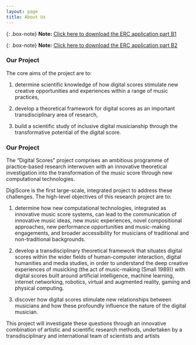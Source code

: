 ```yaml
---
layout: page
title: About Us
---
```


{: .box-note}
**Note:** [Click here to download the ERC application part B1](assets/img/vear_DIGISCORE_ERC_CoG_2020_B1.pdf)

{: .box-note}
**Note:** [Click here to download the ERC application part B2](assets/img/vear_DIGISCORE_ERC_CoG_2020_B2.pdf)

### Our Project

The core aims of the project are to:

1) determine scientific knowledge of how digital scores stimulate new creative opportunities and experiences within a range of music practices,

2) develop a theoretical framework for digital scores as an important transdisciplinary area of research,

3) build a scientific study of inclusive digital musicianship through the transformative potential of the digital score.
 
### Our Project

The “Digital Scores” project comprises an ambitious programme of practice-based research interwoven with an innovative theoretical investigation into the transformation of the music score through new computational technologies.

DigiScore is the first large-scale, integrated project to address these challenges. The high-level objectives of this research project are to:


1) determine how new computational technologies, integrated as innovative music score systems, can lead to the communication of innovative music ideas, new music experiences, novel compositional approaches, new performance opportunities and music-making engagements, and broader accessibility for musicians of traditional and non-traditional backgrounds.


2) develop a transdisciplinary theoretical framework that situates digital scores within the wider fields of human-computer interaction, digital humanities and media studies, in order to understand the deep creative experiences of musicking (the act of music-making (Small 1989)) with digital scores built around artificial intelligence, machine learning, internet networking, robotics, virtual and augmented reality, gaming and physical computing.


3) discover how digital scores stimulate new relationships between musicians and how these profoundly influence the nature of the digital musician.


This project will investigate these questions through an innovative combination of artistic and scientific research methods, undertaken by a transdisciplinary and international team of scientists and artists

